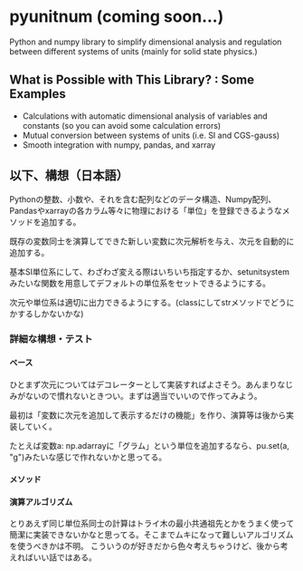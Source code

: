 # pyunitnum (coming soon...)
Python and numpy library to simplify dimensional analysis and regulation between different systems of units (mainly for solid state physics.)


## What is Possible with This Library? : Some Examples

- Calculations with automatic dimensional analysis of variables and constants (so you can avoid some calculation errors)
- Mutual conversion between systems of units (i.e. SI and CGS-gauss)
- Smooth integration with numpy, pandas, and xarray


## 以下、構想（日本語）

Pythonの整数、小数や、それを含む配列などのデータ構造、Numpy配列、Pandasやxarrayの各カラム等々に物理における「単位」を登録できるようなメソッドを追加する。

既存の変数同士を演算してできた新しい変数に次元解析を与え、次元を自動的に追加する。

基本SI単位系にして、わざわざ変える際はいちいち指定するか、setunitsystemみたいな関数を用意してデフォルトの単位系をセットできるようにする。

次元や単位系は適切に出力できるようにする。(classにしてstrメソッドでどうにかするしかないかな)


### 詳細な構想・テスト

#### ベース
ひとまず次元についてはデコレーターとして実装すればよさそう。あんまりなじみがないので慣れないときつい。まずは適当でいいので作ってみよう。

最初は「変数に次元を追加して表示するだけの機能」を作り、演算等は後から実装していく。

たとえば変数a: np.adarrayに「グラム」という単位を追加するなら、pu.set(a, "g")みたいな感じで作れないかと思ってる。

#### メソッド

#### 演算アルゴリズム
とりあえず同じ単位系同士の計算はトライ木の最小共通祖先とかをうまく使って簡潔に実装できないかなと思ってる。そこまでムキになって難しいアルゴリズムを使うべきかは不明。
こういうのが好きだから色々考えちゃうけど、後から考えればいい話ではある。
